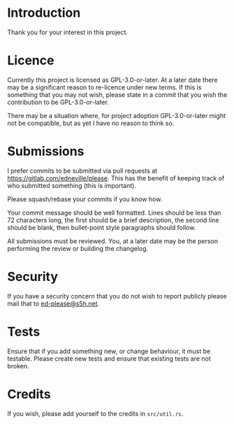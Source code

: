 # Introduction

Thank you for your interest in this project.

# Licence

Currently this project is licensed as GPL-3.0-or-later. At a later date there may be a significant reason to re-licence under new terms. If this is something that you may not wish, please state in a commit that you wish the contribution to be GPL-3.0-or-later.

There may be a situation where, for project adoption GPL-3.0-or-later might not be compatible, but as yet I have no reason to think so.

# Submissions

I prefer commits to be submitted via pull requests at https://gitlab.com/edneville/please. This has the benefit of keeping track of who submitted something (this is important).

Please squash/rebase your commits if you know how.

Your commit message should be well formatted. Lines should be less than 72 characters long, the first should be a brief description, the second line should be blank, then bullet-point style paragraphs should follow.

All submissions must be reviewed. You, at a later date may be the person performing the review or building the changelog.

# Security

If you have a security concern that you do not wish to report publicly please mail that to ed-please@s5h.net.

# Tests

Ensure that if you add something new, or change behaviour, it must be testable. Please create new tests and ensure that existing tests are not broken.

# Credits

If you wish, please add yourself to the credits in `src/util.rs`.

